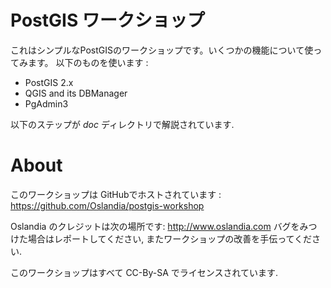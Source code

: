 PostGIS ワークショップ
================

これはシンプルなPostGISのワークショップです。いくつかの機能について使ってみます。
以下のものを使います :

* PostGIS 2.x
* QGIS and its DBManager
* PgAdmin3

以下のステップが _doc_ ディレクトリで解説されています.

About
=====

このワークショップは GitHubでホストされています : https://github.com/Oslandia/postgis-workshop

Oslandia のクレジットは次の場所です: http://www.oslandia.com
バグをみつけた場合はレポートしてください, またワークショップの改善を手伝ってください. 

このワークショップはすべて CC-By-SA でライセンスされています.
